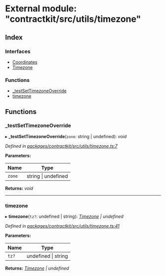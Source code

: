 # External module: "contractkit/src/utils/timezone"

## Index

### Interfaces

* [Coordinates](../interfaces/_contractkit_src_utils_timezone_.coordinates.md)
* [Timezone](../interfaces/_contractkit_src_utils_timezone_.timezone.md)

### Functions

* [_testSetTimezoneOverride](_contractkit_src_utils_timezone_.md#_testsettimezoneoverride)
* [timezone](_contractkit_src_utils_timezone_.md#timezone)

## Functions

###  _testSetTimezoneOverride

▸ **_testSetTimezoneOverride**(`zone`: string | undefined): *void*

*Defined in [packages/contractkit/src/utils/timezone.ts:7](https://github.com/celo-org/celo-monorepo/blob/master/packages/contractkit/src/utils/timezone.ts#L7)*

**Parameters:**

Name | Type |
------ | ------ |
`zone` | string &#124; undefined |

**Returns:** *void*

___

###  timezone

▸ **timezone**(`tz?`: undefined | string): *[Timezone](../interfaces/_contractkit_src_utils_timezone_.timezone.md) | undefined*

*Defined in [packages/contractkit/src/utils/timezone.ts:41](https://github.com/celo-org/celo-monorepo/blob/master/packages/contractkit/src/utils/timezone.ts#L41)*

**Parameters:**

Name | Type |
------ | ------ |
`tz?` | undefined &#124; string |

**Returns:** *[Timezone](../interfaces/_contractkit_src_utils_timezone_.timezone.md) | undefined*
